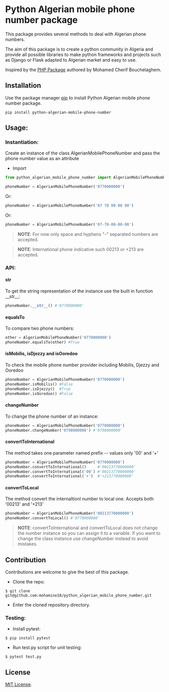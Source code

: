 # Python Algerian mobile phone number package

This package provides several methods to deal with Algerian phone numbers.

The aim of this package is to create a python community in Algeria and provide all possible libraries to make python frameworks and projects such as Django or Flask adapted to Algerian market and easy to use.

Inspired by the [PHP Package](https://github.com/cherifGsoul/php-algerian-mobile-phone-number) authored by Mohamed Cherif Bouchelaghem.

## Installation
Use the package manager [pip](https://pip.pypa.io/en/stable/) to install Python Algerian mobile phone number package.
```
pip install python-algerian-mobile-phone-number
```

## Usage:

### Instantiation:
Create an instance of the class AlgerianMobilePhoneNumber and pass the phone number value as an attribute

- Import
```python 
from python_algerian_mobile_phone_number import AlgerianMobilePhoneNumber
```

```python 
phoneNumber = AlgerianMobilePhoneNumber('0770000000')
```

Or:

```python 
phoneNumber = AlgerianMobilePhoneNumber('07 70 00 00 00')
```

Or:

```python 
phoneNumber = AlgerianMobilePhoneNumber('07-70-00-00-00')
```

> __NOTE__: For now only space and hyphens "-" separated numbers are accepted.

>__NOTE__: International phone indicative such 00213 or +213 are accepted.


### API:

#### str

To get the string representation of the instance use the built in function __str\__:

```python
phoneNumber.__str__() #'0770000000'
```

#### equalsTo

To compare two phone numbers:
```python
other = AlgerianMobilePhoneNumber('0770000000')
phoneNumber.equalsTo(other) #True
```

#### isMobilis, isDjezzy and isOoredoo

To check the mobile phone number provider including Mobilis, Djezzy and Ooredoo

```python
phoneNumber = AlgerianMobilePhoneNumber('0770000000')
phoneNumber.isMobilis() #False
phoneNumber.isDjezzy()  #True
phoneNumber.isOoredoo() #False
```

#### changeNumber

To change the phone number of an instance:
```python
phoneNumber = AlgerianMobilePhoneNumber('0770000000')
phoneNumber.changeNumber('0798000000') #'0798000000'
```

#### convertToInternational

The method takes one parameter named prefix -- values only '00' and '+'
```python
phoneNumber = AlgerianMobilePhoneNumber('0770000000')
phoneNumber.convertToInternational()     #'00213770000000'
phoneNumber.convertToInternational('00') #'00213770000000'
phoneNumber.convertToInternational('+')  #'+213770000000'
```

#### convertToLocal

The method convert the internaltionl number to local one. Accepts both '00213' and '+213'
```python
phoneNumber = AlgerianMobilePhoneNumber('00213770000000')
phoneNumber.convertToLocal() #'0770000000'
```
>__NOTE__: convertToInternational and convertToLocal does not change the number instance so you can assign it to a variable. If you want to change the class instance use changeNumber instead to avoid mistakes.

## Contribution
Contributions are welcome to give the best of this package.

- Clone the repo:

```shell
$ git clone git@github.com:mohamine18/python_algerian_mobile_phone_number.git
```
- Enter the cloned repository directory.


### Testing:
- Install pytest:

```shell
$ pip install pytest
```
- Run test.py script for unit testing:

```shell
$ pytest test.py
```

## License

[MIT License](LICENSE).
